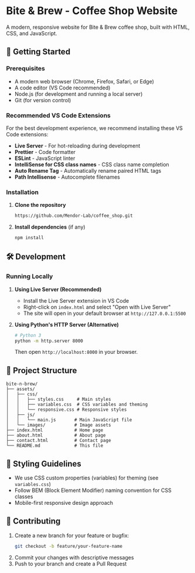 # Bite & Brew - Coffee Shop Website

A modern, responsive website for Bite & Brew coffee shop, built with HTML, CSS, and JavaScript.

## 🚀 Getting Started

### Prerequisites

- A modern web browser (Chrome, Firefox, Safari, or Edge)
- A code editor (VS Code recommended)
- Node.js (for development and running a local server)
- Git (for version control)

### Recommended VS Code Extensions

For the best development experience, we recommend installing these VS Code extensions:

- **Live Server** - For hot-reloading during development
- **Prettier** - Code formatter
- **ESLint** - JavaScript linter
- **IntelliSense for CSS class names** - CSS class name completion
- **Auto Rename Tag** - Automatically rename paired HTML tags
- **Path Intellisense** - Autocomplete filenames

### Installation

1. **Clone the repository**
   ```bash
   https://github.com/Mendor-Lab/coffee_shop.git
   ```

2. **Install dependencies** (if any)
   ```bash
   npm install
   ```

## 🛠 Development

### Running Locally

1. **Using Live Server (Recommended)**
   - Install the Live Server extension in VS Code
   - Right-click on `index.html` and select "Open with Live Server"
   - The site will open in your default browser at `http://127.0.0.1:5500`

2. **Using Python's HTTP Server (Alternative)**
   ```bash
   # Python 3
   python -m http.server 8000
   ```
   Then open `http://localhost:8000` in your browser.

## 📁 Project Structure

```
bite-n-brew/
├── assets/
│   ├── css/
│   │   ├── styles.css     # Main styles
│   │   ├── variables.css  # CSS variables and theming
│   │   └── responsive.css # Responsive styles
│   ├── js/
│   │   └── main.js       # Main JavaScript file
│   └── images/           # Image assets
├── index.html            # Home page
├── about.html            # About page
├── contact.html          # Contact page
└── README.md             # This file
```

## 🎨 Styling Guidelines

- We use CSS custom properties (variables) for theming (see `variables.css`)
- Follow BEM (Block Element Modifier) naming convention for CSS classes
- Mobile-first responsive design approach

## 🤝 Contributing

1. Create a new branch for your feature or bugfix:
   ```bash
   git checkout -b feature/your-feature-name
   ```
2. Commit your changes with descriptive messages
3. Push to your branch and create a Pull Request


